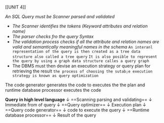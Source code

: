 [[UNIT 4]]

*An  SQL Query must be Scanner parsed and validated*

- *The Scanner identifies the tokens (Keyword attributes and relation name)*
- *The parser checks  fro the query Syntax*
- *The validation process checks if all the attribute and relation names are valid and semantically meaningful names in the schema*
`An interanl representation of the query is then created as a tree data structure also called a tree query`
`It is also posible to represent the query by using a graph data structure calles a query graph`
- The DBMS must then devise an execution strategy or query plan for retrieving the result
`the process of choosing the sutab;e execution strategy is known as query optimization`

The code generator generates the code to executes the the plan and runtime database processor executes the code
 

**Query in high level language**
			↓
==Scanning parsing and validating==
			↓
	Immediate from of query
			↓
	  ==Query optimizer==
			↓ 
		Execution plan
			↓
	==Query code generator==
			↓
	code to execute the query
				↓
	==Runtime database processor==
				↓
		  Result of the query

